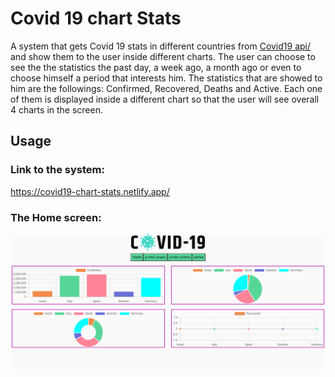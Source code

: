 # Covid 19 chart Stats
A system that gets Covid 19 stats in different countries from  <a href="https://documenter.getpostman.com/view/10808728/SzS8rjbc">Covid19 api/</a> and show them to the user inside different charts.
The user can choose to see the the statistics the past day, a week ago, a month ago or even to choose himself a period that interests him.
The statistics that are showed to him are the followings: Confirmed, Recovered, Deaths and Active.
Each one of them is displayed inside a different chart so that the user will see overall 4 charts in the screen.

## Usage
### Link to the system:
https://covid19-chart-stats.netlify.app/
### The Home screen:
![test200](https://github.com/mendel11a/covid19_chartJs/blob/main/images/Screnn%20shot.png) <br/><br/>

